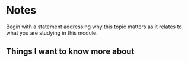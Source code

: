 # Notes

Begin with a statement addressing why this topic matters as it relates to what you are studying in this module.

## Things I want to know more about